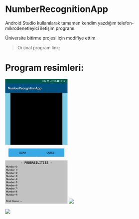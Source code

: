 # NumberRecognitionApp
Android Studio kullanılarak tamamen kendim yazdığım telefon-mikrodenetleyici iletişim programı.

Üniversite bitirme projesi için modifiye ettim.

> Orijinal program link:

# Program resimleri:
<p float="left">
  <img src="./Resimler/Ana Ekran.png" width="200">
  <img src="./Resimler/Bağlantı Ekranı.png" width="200"> 
</p>
<img src="./Resimler/Android Studio Projesi.png" width="600"> 
